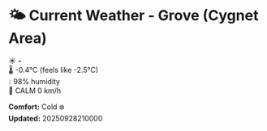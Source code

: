 # 🌤️ Current Weather - Grove (Cygnet Area)

☀️ **-**  
🌡️ -0.4°C (feels like -2.5°C)  
💧 98% humidity  
💨 CALM 0 km/h  

**Comfort:** Cold ❄️  
**Updated:** 20250928210000

